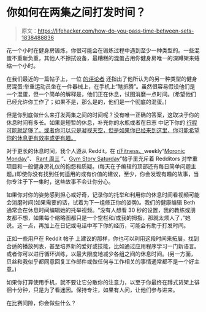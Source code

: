 # 你如何在两集之间打发时间？

> 原文：<https://lifehacker.com/how-do-you-pass-time-between-sets-1838488836>

花一个小时在健身房锻炼，你很可能会在锻炼过程中遇到至少一种类型的。一些混蛋不重新负重，其他人不擦拭设备，最糟糕的混蛋占用你健身房唯一的深蹲架来蜷缩一个小时。



在我们最近的一篇帖子上，一位 [的评论者](https://vitals.lifehacker.com/1838154201) 还指出了他所认为的另一种类型的健身房混蛋:举重运动员坐在一件器械上，在手机上“瞎折腾”。虽然很容易假设他们是一个混蛋，但一个简单的解释是，他们正在休息，试图消磨一点时间。(希望他们已经允许你工作了；如果不是，那么是的，他们是一个彻底的混蛋。)

但是你到底做什么来打发两集之间的时间呢？没有唯一正确的答案，这取决于你的休息时间有多长。如果是短暂的休息，补充你的水瓶或者在日志 中记下你的 [行程可能就足够了。或者你可以只是凝视天空，但是如果你已经来到这里，你可能希望你的休息更有效率或更有趣。](https://vitals.lifehacker.com/why-you-still-need-a-workout-notebook-1834590216)

对于更长的休息时间，我个人遵从 Reddit。在 [r/Fitness、](https://old.reddit.com/r/Fitness/)weekly“[Moronic Monday](https://old.reddit.com/r/Fitness/search?q=flair%3Amoronic&sort=new&restrict_sr=on)”、 [Rant 周三](https://old.reddit.com/r/Fitness/search?q=flair%3Arant&sort=new&restrict_sr=on) ”、[Gym Story Saturday](https://old.reddit.com/r/Fitness/search?q=flair%3Astory&sort=new&restrict_sr=on)”帖子里充斥着 Redditors 对举重项目和一般健身房礼仪的抱怨和质疑。(每天在子编辑的顶部还有每日简单问题主题。)即使你没有找到任何适用的或有价值的建议，至少，你会发现有趣的故事，当你专注于下一集时，这些故事不会让你分心。

如果你对你的姿势感到担心或好奇，记录你的托举和利用你的休息时间看视频可能会消磨时间(如果需要的话，试着为下一组修正你的姿势)。我们的健康编辑 Beth 通常会在休息时间编辑她的托举视频。“没有人想看 30 秒的设置，我的教练或朋友都不想，如果每个缩略图都只是一个空栏和/或我的拇指，那就太烦人了，”她说。这一点，再加上在日记或电话中写下你的经历，可能会有助于打发时间。

正如一些用户在 Reddit 帖子 上建议的那样，你也可以利用这段时间来拓展，找到合适的播放列表，甚至培养新的爱好或技能，比如通过应用程序学习一门新语言。或者你可以进行循环训练，以最大限度地减少各组之间的休息时间。(另一方面，贝丝和我似乎都同意回复工作邮件或做任何与工作相关的事情通常都不是一个好主意。)

如果你打算使用手机，就不要让它分散你的注意力，以至于你最终在蹲式货架上徘徊十分钟，只是为了看迷因。保持专注，如果有人问，让他们参与进来。

在比赛间隙，你会做些什么？